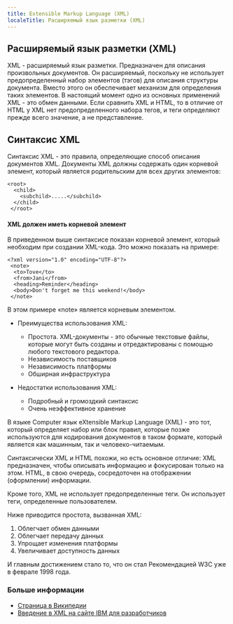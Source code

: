```yaml
---
title: Extensible Markup Language (XML)
localeTitle: Расширяемый язык разметки (XML)
---
```

## Расширяемый язык разметки (XML)

XML - расширяемый язык разметки. Предназначен для описания произвольных документов. Он расширяемый, поскольку не использует предопределенный набор элементов (тэгов) для описания структуры документа. Вместо этого он обеспечивает механизм для определения таких элементов. В настоящий момент одно из основных применений XML - это обмен данными. Если сравнить XML и HTML, то в отличие от HTML у XML нет предопределенного набора тегов, и теги определяют прежде всего значение, а не представление.

## Синтаксис XML

Синтаксис XML - это правила, определяющие способ описания документов XML. Документы XML должны содержать один корневой элемент, который является родительским для всех других элементов:
```
<root> 
  <child> 
    <subchild>.....</subchild> 
  </child> 
 </root> 
```

#### XML должен иметь корневой элемент

В приведенном выше синтаксисе показан корневой элемент, который необходим при создании XML-кода. Это можно показать на примере:
```
<?xml version="1.0" encoding="UTF-8"?> 
 <note> 
  <to>Tove</to> 
  <from>Jani</from> 
  <heading>Reminder</heading> 
  <body>Don't forget me this weekend!</body> 
 </note> 
```

В этом примере «note» является корневым элементом.

*   Преимущества использования XML:
    
    *   Простота. XML-документы - это обычные текстовые файлы, которые могут быть созданы и отредактированы с помощью любого текстового редактора.
    *   Независимость поставщиков
    *   Независимость платформы
    *   Обширная инфраструктура
    
*   Недостатки использования XML:
    
    *   Подробный и громоздкий синтаксис
    *   Очень неэффективное хранение
    

В языке Computer язык eXtensible Markup Language (XML) - это тот, который определяет набор или блок правил, которые позже используются для кодирования документов в таком формате, который является как машинным, так и человеко-читаемым.

Синтаксически XML и HTML похожи, но есть основное отличие: XML предназначен, чтобы описывать информацию и фокусирован только на этом. HTML, в свою очередь, сосредоточен на отображении (оформлении) информации.

Кроме того, XML не использует предопределенные теги. Он использует теги, определенные пользователем.

Ниже приводится простота, вызванная XML:

1.  Облегчает обмен данными
2.  Облегчает передачу данных
3.  Упрощает изменения платформы
4.  Увеличивает доступность данных

И главным достижением стало то, что он стал Рекомендацией W3C уже в феврале 1998 года.

### Больше информации

*   [Страница в Википедии](https://ru.wikipedia.org/wiki/XML)
*   [Введение в XML на сайте IBM для разработчиков](https://www.ibm.com/developerworks/ru/xml/newto/)
